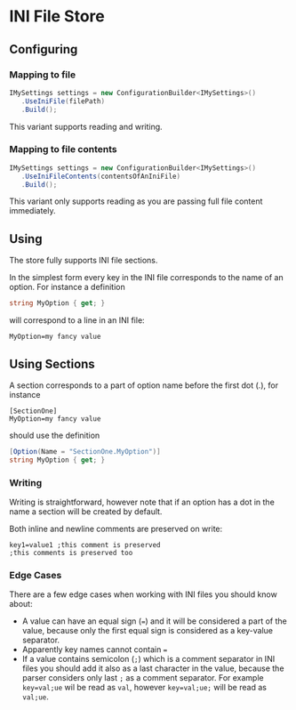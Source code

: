 # INI File Store

## Configuring

### Mapping to file

```csharp
IMySettings settings = new ConfigurationBuilder<IMySettings>()
   .UseIniFile(filePath)
   .Build();
```

This variant supports reading and writing.

### Mapping to file contents

```csharp
IMySettings settings = new ConfigurationBuilder<IMySettings>()
   .UseIniFileContents(contentsOfAnIniFile)
   .Build();
```

This variant only supports reading as you are passing full file content immediately.

## Using

The store fully supports INI file sections.

In the simplest form every key in the INI file corresponds to the name of an option. For instance a definition

```csharp
string MyOption { get; }
```

will correspond to a line in an INI file:

```
MyOption=my fancy value
```

## Using Sections

A section corresponds to a part of option name before the first dot (.), for instance

```
[SectionOne]
MyOption=my fancy value
```

should use the definition

```csharp
[Option(Name = "SectionOne.MyOption")]
string MyOption { get; }
```

### Writing

Writing is straightforward, however note that if an option has a dot in the name a section will be created by default.

Both inline and newline comments are preserved on write:

```
key1=value1 ;this comment is preserved
;this comments is preserved too
```

### Edge Cases

There are a few edge cases when working with INI files you should know about:

* A value can have an equal sign (`=`) and it will be considered a part of the value, because only the first equal sign is considered as a key-value separator.
* Apparently key names cannot contain `=`
* If a value contains semicolon (`;`) which is a comment separator in INI files you should add it also as a last character in the value, because the parser considers only last `;` as a comment separator. For example `key=val;ue` wil be read as `val`, however `key=val;ue;` will be read as `val;ue`.